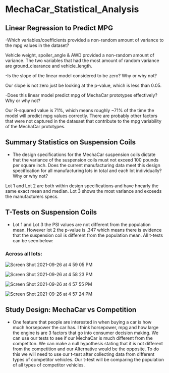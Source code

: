 # MechaCar_Statistical_Analysis

## Linear Regression to Predict MPG

-Which variables/coefficients provided a non-random amount of variance to the mpg values in the dataset?

Vehicle weight, spoiler_angle & AWD provided a non-random amount of variance. The two variables that had the most amount of random variance are ground_clearance and vehicle_length.

-Is the slope of the linear model considered to be zero? Why or why not?

Our slope is not zero just be looking at the p-value, which is less than 0.05.

-Does this linear model predict mpg of MechaCar prototypes effectively? Why or why not?

Our R-squared value is 71%, which means roughly ~71% of the time the model will predict mpg values correctly. There are probably other factors that were not captured in the datasaet that contribute to the mpg variability of the MechaCar prototypes.

## Summary Statistics on Suspension Coils

- The design specifications for the MechaCar suspension coils dictate that the variance of the suspension coils must not exceed 100 pounds per square inch. Does the current manufacturing data meet this design specification for all manufacturing lots in total and each lot individually? Why or why not?

Lot 1 and Lot 2 are both within design specifications and have hnearly the same exact mean and median. Lot 3 shows the most variance and exceeds the manufacturers specs.

## T-Tests on Suspension Coils

- Lot 1 and Lot 3 the PSI values are not different from the population mean. However lot 2 the p-value is .347 which means there is evidence that the suspension coil is different from the population mean. All t-tests can be seen below:

### Across all lots:

![Screen Shot 2021-09-26 at 4 59 05 PM](https://user-images.githubusercontent.com/84995704/134825611-09d6606d-a2d7-4795-9dc5-24230705135d.png)

![Screen Shot 2021-09-26 at 4 58 23 PM](https://user-images.githubusercontent.com/84995704/134825612-69461ab5-db6a-4648-afee-a0b60cc0e18c.png)

![Screen Shot 2021-09-26 at 4 57 55 PM](https://user-images.githubusercontent.com/84995704/134825615-8bd4cdc4-4753-4bdd-a9ae-e44758611662.png)

![Screen Shot 2021-09-26 at 4 57 24 PM](https://user-images.githubusercontent.com/84995704/134825616-7d21b74b-ff39-4351-a84a-7ac63a2f5705.png)

## Study Design: MechaCar vs Competition

- One feature that people are interested in when buying a car is how much horsepower the car has. I think horsepower, mpg and how large the engine is are 3 factors that go into consumer decision making. We can use our tests to see if our MechaCar is much different from the competiton. We can make a null hypothesis stating that it is not different from the competition and our Alternative would be the opposite. To do this we will need to use our t-test after collecting data from different types of competitor vehicles. Our t-test will be comparing the population of all types of competitor vehicles.
